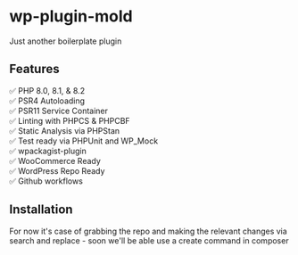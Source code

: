 # wp-plugin-mold
Just another boilerplate plugin

## Features

✅ PHP 8.0, 8.1, & 8.2  
✅ PSR4 Autoloading  
✅ PSR11 Service Container  
✅ Linting with PHPCS & PHPCBF  
✅ Static Analysis via PHPStan  
✅ Test ready via PHPUnit and WP_Mock  
✅ wpackagist-plugin  
✅ WooCommerce Ready  
✅ WordPress Repo Ready  
✅ Github workflows  

## Installation

For now it's case of grabbing the repo and making the relevant changes via search and replace - soon we'll be able use a create command in composer
